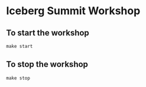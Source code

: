 # Iceberg Summit Workshop

## To start the workshop
```
make start
```

## To stop the workshop

```
make stop
```

